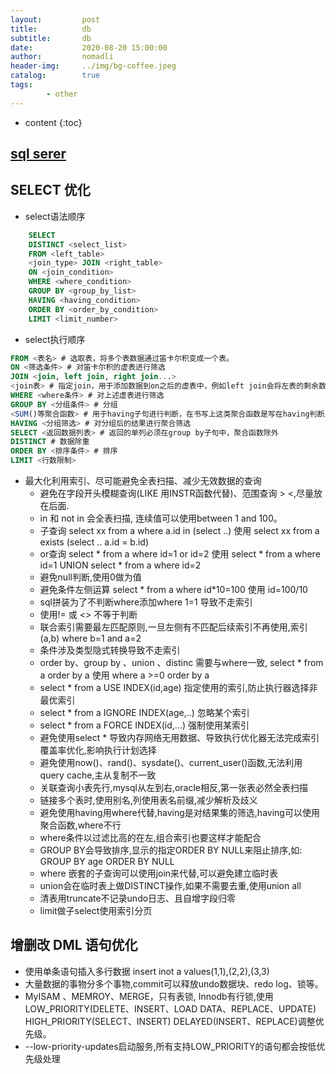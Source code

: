 ```yaml
---
layout:         post
title:          db
subtitle:       db
date:           2020-08-20 15:00:00
author:         nomadli
header-img:     ../img/bg-coffee.jpeg
catalog:        true
tags:
        - other
---
```


* content
{:toc}

## [sql serer](https://docs.microsoft.com/zh-cn/sql/sql-server/?view=sql-server-ver15)

## SELECT 优化
- select语法顺序
```SQL
    SELECT 
    DISTINCT <select_list>
    FROM <left_table>
    <join_type> JOIN <right_table>
    ON <join_condition>
    WHERE <where_condition>
    GROUP BY <group_by_list>
    HAVING <having_condition>
    ORDER BY <order_by_condition>
    LIMIT <limit_number>
```
- select执行顺序
```SQL
FROM <表名> # 选取表，将多个表数据通过笛卡尔积变成一个表。
ON <筛选条件> # 对笛卡尔积的虚表进行筛选
JOIN <join, left join, right join...> 
<join表> # 指定join，用于添加数据到on之后的虚表中，例如left join会将左表的剩余数据添加到虚表中
WHERE <where条件> # 对上述虚表进行筛选
GROUP BY <分组条件> # 分组
<SUM()等聚合函数> # 用于having子句进行判断，在书写上这类聚合函数是写在having判断里面的
HAVING <分组筛选> # 对分组后的结果进行聚合筛选
SELECT <返回数据列表> # 返回的单列必须在group by子句中，聚合函数除外
DISTINCT # 数据除重
ORDER BY <排序条件> # 排序
LIMIT <行数限制>
```
- 最大化利用索引、尽可能避免全表扫描、减少无效数据的查询
    - 避免在字段开头模糊查询(LIKE 用INSTR函数代替)、范围查询 > <,尽量放在后面.
    - in 和 not in 会全表扫描, 连续值可以使用between 1 and 100。
    - 子查询 select xx from a where a.id in (select ..) 使用 select xx from a exists (select .. a.id = b.id)
    - or查询 select * from a where id=1 or id=2 使用 select * from a where id=1 UNION select * from a where id=2
    - 避免null判断,使用0做为值
    - 避免条件左侧运算 select * from a where id*10=100 使用 id=100/10
    - sql拼装为了不判断where添加where 1=1 导致不走索引
    - 使用!= 或 <> 不等于判断
    - 联合索引需要最左匹配原则,一旦左侧有不匹配后续索引不再使用,索引(a,b) where b=1 and a=2
    - 条件涉及类型隐式转换导致不走索引
    - order by、group by 、union 、distinc 需要与where一致, select * from a order by a 使用 where a >=0 order by a
    - select * from a USE INDEX(id,age) 指定使用的索引,防止执行器选择非最优索引
    - select * from a IGNORE INDEX(age,..) 忽略某个索引
    - select * from a FORCE INDEX(id,...) 强制使用某索引
    - 避免使用select * 导致内存网络无用数据、导致执行优化器无法完成索引覆盖率优化,影响执行计划选择
    - 避免使用now()、rand()、sysdate()、current_user()函数,无法利用query cache,主从复制不一致
    - 关联查询小表先行,mysql从左到右,oracle相反,第一张表必然全表扫描
    - 链接多个表时,使用别名,列使用表名前缀,减少解析及歧义
    - 避免使用having用where代替,having是对结果集的筛选,having可以使用聚合函数,where不行
    - where条件以过滤比高的在左,组合索引也要这样才能配合
    - GROUP BY会导致排序,显示的指定ORDER BY NULL来阻止排序,如: GROUP BY age ORDER BY NULL
    - where 嵌套的子查询可以使用join来代替,可以避免建立临时表
    - union会在临时表上做DISTINCT操作,如果不需要去重,使用union all
    - 清表用truncate不记录undo日志、且自增字段归零
    - limit做子select使用索引分页

## 增删改 DML 语句优化
- 使用单条语句插入多行数据 insert inot a values(1,1),(2,2),(3,3)
- 大量数据的事物分多个事物,commit可以释放undo数据块、redo log、锁等。
- MyISAM 、MEMROY、MERGE，只有表锁, Innodb有行锁,使用LOW_PRIORITY(DELETE、INSERT、LOAD DATA、REPLACE、UPDATE) HIGH_PRIORITY(SELECT、INSERT) DELAYED(INSERT、REPLACE)调整优先级。
- --low-priority-updates启动服务,所有支持LOW_PRIORITY的语句都会按低优先级处理